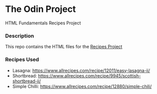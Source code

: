 # The Odin Project
HTML Fundamentals Recipes Project

### Description
This repo contains the HTML files for the [Recipes Project](https://www.theodinproject.com/lessons/foundations-recipes)

### Recipes Used
* Lasagna: https://www.allrecipes.com/recipe/12011/easy-lasagna-ii/
* Shortbread: https://www.allrecipes.com/recipe/9945/scottish-shortbread-ii/
* Simple Chilli: https://www.allrecipes.com/recipe/12880/simple-chili/
